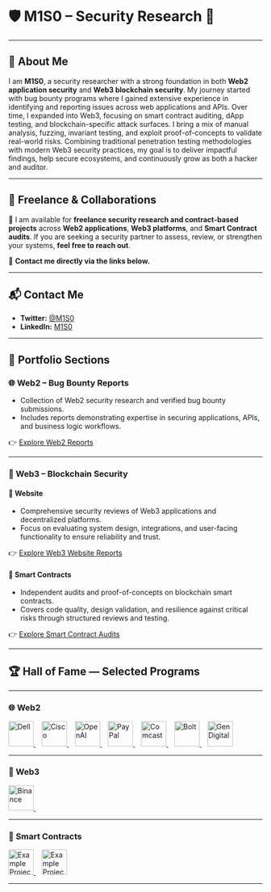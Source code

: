 
# 🛡️ M1S0 – Security Research 👾

---

## 👤 About Me  
I am **M1S0**, a security researcher with a strong foundation in both **Web2 application security** and **Web3 blockchain security**. My journey started with bug bounty programs where I gained extensive experience in identifying and reporting issues across web applications and APIs. Over time, I expanded into Web3, focusing on smart contract auditing, dApp testing, and blockchain-specific attack surfaces. I bring a mix of manual analysis, fuzzing, invariant testing, and exploit proof-of-concepts to validate real-world risks. Combining traditional penetration testing methodologies with modern Web3 security practices, my goal is to deliver impactful findings, help secure ecosystems, and continuously grow as both a hacker and auditor.  

---

## 💼 Freelance & Collaborations  
🚀 I am available for **freelance security research and contract-based projects** across **Web2 applications**, **Web3 platforms**, and **Smart Contract audits**. If you are seeking a security partner to assess, review, or strengthen your systems, **feel free to reach out**.

📧 **Contact me directly via the links below.**

---

## 📬 Contact Me  
- **Twitter:** [@M1S0](https://x.com/UnknownMnz)  
- **LinkedIn:** [M1S0](https://www.linkedin.com/in/m1s0/)  

---

## 📂 Portfolio Sections  

### 🌐 Web2 – Bug Bounty Reports
- Collection of Web2 security research and verified bug bounty submissions.
- Includes reports demonstrating expertise in securing applications, APIs, and business logic workflows.

👉 [Explore Web2 Reports](./Web2/)  

---

### 🔗 Web3 – Blockchain Security  

#### 📌 Website  
- Comprehensive security reviews of Web3 applications and decentralized platforms.
- Focus on evaluating system design, integrations, and user-facing functionality to ensure reliability and trust.

👉 [Explore Web3 Website Reports](./Web3/Website/)  

#### 📌 Smart Contracts  
- Independent audits and proof-of-concepts on blockchain smart contracts.
- Covers code quality, design validation, and resilience against critical risks through structured reviews and testing.

👉 [Explore Smart Contract Audits](./Web3/SmartContracts/)  

---
## 🏆 Hall of Fame — Selected Programs
---

### 🌐 Web2
<p align="left">
  <a href="https://www.dell.com/" title="Dell">
    <img src="https://logos.bugcrowdusercontent.com/logos/c63e/8e43/7338d03a/f1e1e5bbb52c73c333a29b25feba8aae_1024px-Dell_Logo.svg.png" alt="Dell" height="50" />
  </a>&nbsp;&nbsp;
  <a href="https://www.cisco.com/" title="Cisco">
    <img src="https://logos.bugcrowdusercontent.com/logos/8d8f/5377/13d3917b/477d9c47c80f82293eef3a46f0593630_cisco.jpeg" alt="Cisco" height="50" />
  </a>&nbsp;&nbsp;
  <a href="https://openai.com/" title="OpenAI">
    <img src="https://imgs.search.brave.com/uNSZR3YpV3gLvXVVJce1TK8Q7jxRPQ2CHS5bKTa1fLU/rs:fit:500:0:1:0/g:ce/aHR0cHM6Ly9sb2dv/d2lrLmNvbS9jb250/ZW50L3VwbG9hZHMv/aW1hZ2VzL3Rfb3Bl/bmFpLW5ldzc4NjQu/bG9nb3dpay5jb20u/d2VicA" alt="OpenAI" height="50" />
  </a>&nbsp;&nbsp;
  <a href="https://www.paypal.com/" title="PayPal">
    <img src="./assets/logos/paypal.png" alt="PayPal" height="50" />
  </a>&nbsp;&nbsp;
  <a href="https://corporate.comcast.com/" title="Comcast">
    <img src="./assets/logos/comcast.png" alt="Comcast" height="50" />
  </a>&nbsp;&nbsp;
  <a href="https://bolt.eu/" title="Bolt">
    <img src="./assets/logos/bolt.png" alt="Bolt" height="50" />
  </a>&nbsp;&nbsp;
  <a href="https://www.gendigital.com/" title="Gen Digital">
    <img src="./assets/logos/gen.png" alt="Gen Digital" height="50" />
  </a>
</p>

---

### 🔗 Web3
<p align="left">
  <a href="https://www.binance.com/" title="Binance">
    <img src="./assets/logos/binance.png" alt="Binance" height="50" />
  </a>&nbsp;&nbsp;
</p>

---

### 📜 Smart Contracts
<p align="left">
  <a href="https://defillama.com/" title="Example Project 1">
    <img src="./assets/logos/example1.png" alt="Example Project 1" height="50" />
  </a>&nbsp;&nbsp;
  <a href="https://etherscan.io/" title="Example Project 2">
    <img src="./assets/logos/example2.png" alt="Example Project 2" height="50" />
  </a>
</p>


---


